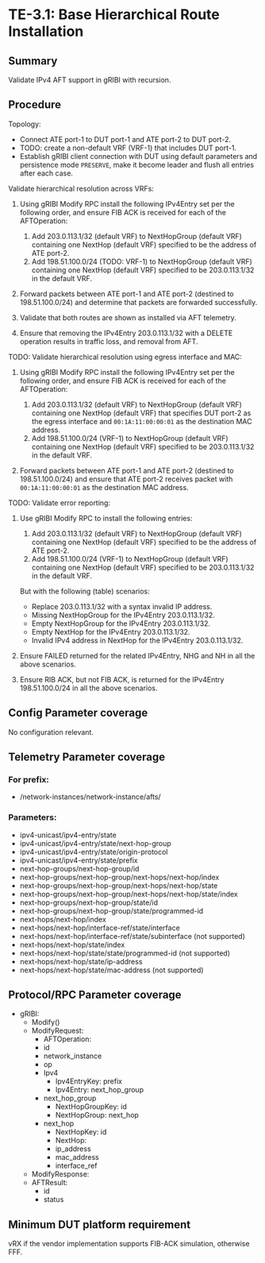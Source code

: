 # TE-3.1: Base Hierarchical Route Installation

## Summary

Validate IPv4 AFT support in gRIBI with recursion.

## Procedure

Topology:

*   Connect ATE port-1 to DUT port-1 and ATE port-2 to DUT port-2.
*   TODO: create a non-default VRF (VRF-1) that includes DUT port-1.
*   Establish gRIBI client connection with DUT using default parameters and
    persistence mode `PRESERVE`, make it become leader and flush all entries
    after each case.

Validate hierarchical resolution across VRFs:

1.  Using gRIBI Modify RPC install the following IPv4Entry set per the following
    order, and ensure FIB ACK is received for each of the AFTOperation:

    1.  Add 203.0.113.1/32 (default VRF) to NextHopGroup (default VRF)
        containing one NextHop (default VRF) specified to be the address of ATE
        port-2.
    2.  Add 198.51.100.0/24 (TODO: VRF-1) to NextHopGroup (default VRF)
        containing one NextHop (default VRF) specified to be 203.0.113.1/32 in
        the default VRF.

2.  Forward packets between ATE port-1 and ATE port-2 (destined to
    198.51.100.0/24) and determine that packets are forwarded successfully.

3.  Validate that both routes are shown as installed via AFT telemetry.

4.  Ensure that removing the IPv4Entry 203.0.113.1/32 with a DELETE operation
    results in traffic loss, and removal from AFT.

TODO: Validate hierarchical resolution using egress interface and MAC:

1.  Using gRIBI Modify RPC install the following IPv4Entry set per the following
    order, and ensure FIB ACK is received for each of the AFTOperation:

    1.  Add 203.0.113.1/32 (default VRF) to NextHopGroup (default VRF)
        containing one NextHop (default VRF) that specifies DUT port-2 as the
        egress interface and `00:1A:11:00:00:01` as the destination MAC address.
    2.  Add 198.51.100.0/24 (VRF-1) to NextHopGroup (default VRF) containing one
        NextHop (default VRF) specified to be 203.0.113.1/32 in the default VRF.

2.  Forward packets between ATE port-1 and ATE port-2 (destined to
    198.51.100.0/24) and ensure that ATE port-2 receives packet with
    `00:1A:11:00:00:01` as the destination MAC address.

TODO: Validate error reporting:

1.  Use gRIBI Modify RPC to install the following entries:

    1.  Add 203.0.113.1/32 (default VRF) to NextHopGroup (default VRF)
        containing one NextHop (default VRF) specified to be the address of ATE
        port-2.
    2.  Add 198.51.100.0/24 (VRF-1) to NextHopGroup (default VRF) containing one
        NextHop (default VRF) specified to be 203.0.113.1/32 in the default VRF.

    But with the following (table) scenarios:

    *   Replace 203.0.113.1/32 with a syntax invalid IP address.
    *   Missing NextHopGroup for the IPv4Entry 203.0.113.1/32.
    *   Empty NextHopGroup for the IPv4Entry 203.0.113.1/32.
    *   Empty NextHop for the IPv4Entry 203.0.113.1/32.
    *   Invalid IPv4 address in NextHop for the IPv4Entry 203.0.113.1/32.

2.  Ensure FAILED returned for the related IPv4Entry, NHG and NH in all the
    above scenarios.

3.  Ensure RIB ACK, but not FIB ACK, is returned for the IPv4Entry
    198.51.100.0/24 in all the above scenarios.

## Config Parameter coverage

No configuration relevant.

## Telemetry Parameter coverage

### For prefix:

*   /network-instances/network-instance/afts/

### Parameters:

*   ipv4-unicast/ipv4-entry/state
*   ipv4-unicast/ipv4-entry/state/next-hop-group
*   ipv4-unicast/ipv4-entry/state/origin-protocol
*   ipv4-unicast/ipv4-entry/state/prefix
*   next-hop-groups/next-hop-group/id
*   next-hop-groups/next-hop-group/next-hops/next-hop/index
*   next-hop-groups/next-hop-group/next-hops/next-hop/state
*   next-hop-groups/next-hop-group/next-hops/next-hop/state/index
*   next-hop-groups/next-hop-group/state/id
*   next-hop-groups/next-hop-group/state/programmed-id
*   next-hops/next-hop/index
*   next-hops/next-hop/interface-ref/state/interface
*   next-hops/next-hop/interface-ref/state/subinterface (not supported)
*   next-hops/next-hop/state/index
*   next-hops/next-hop/state/state/programmed-id (not supported)
*   next-hops/next-hop/state/ip-address
*   next-hops/next-hop/state/mac-address (not supported)

## Protocol/RPC Parameter coverage

*   gRIBI:
    *   Modify()
    *   ModifyRequest:
        *   AFTOperation:
        *   id
        *   network_instance
        *   op
        *   Ipv4
            *   Ipv4EntryKey: prefix
            *   Ipv4Entry: next_hop_group
        *   next_hop_group
            *   NextHopGroupKey: id
            *   NextHopGroup: next_hop
        *   next_hop
            *   NextHopKey: id
            *   NextHop:
            *   ip_address
            *   mac_address
            *   interface_ref
    *   ModifyResponse:
    *   AFTResult:
        *   id
        *   status

## Minimum DUT platform requirement

vRX if the vendor implementation supports FIB-ACK simulation, otherwise FFF.
